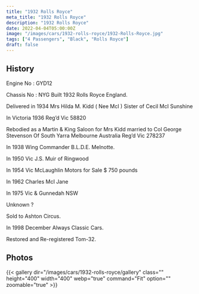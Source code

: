```yaml
---
title: "1932 Rolls Royce"
meta_title: "1932 Rolls Royce"
description: "1932 Rolls Royce"
date: 2022-04-04T05:00:00Z
image: "/images/cars/1932-rolls-royce/1932-Rolls-Royce.jpg"
tags: ["4 Passengers", "Black", "Rolls Royce"]
draft: false
---
```

## History
Engine  No : GYD12 

Chassis No : NYG Built 1932 Rolls Royce England. 

Delivered in 1934 Mrs Hilda M. Kidd ( Nee McI ) Sister of Cecil McI  Sunshine  

In Victoria 1936 Reg’d Vic 58820 

Rebodied as a Martin & King Saloon for Mrs Kidd married to Col George Stevenson Of South Yarra Melbourne Australia Reg’d Vic 278237 

In 1938 Wing Commander B.L.D.E. Melnotte. 

In 1950 Vic J.S. Muir of Ringwood  

In 1954 Vic McLaughlin Motors for Sale $ 750 pounds  

In 1962 Charles McI Jane  

In 1975 Vic & Gunnedah NSW 

Unknown ? 

Sold to Ashton Circus. 

In 1998 December Always Classic Cars. 

Restored and Re-registered Tom-32. 
## Photos
{{< gallery dir="/images/cars/1932-rolls-royce/gallery" class="" height="400" width="400" webp="true" command="Fit" option="" zoomable="true" >}}
